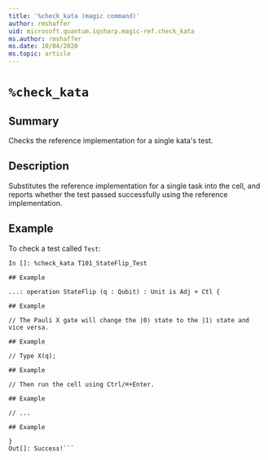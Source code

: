```yaml
---
title: '%check_kata (magic command)'
author: rmshaffer
uid: microsoft.quantum.iqsharp.magic-ref.check_kata
ms.author: rmshaffer
ms.date: 10/04/2020
ms.topic: article
---
```


<!--
    NB: This file has been automatically generated from Microsoft.Quantum.Katas.dll,
        please do not manually edit it.

    [DEBUG] JSON source:
        {"Name": "%check_kata", "Documentation": {"Summary": "Checks the reference implementation for a single kata's test.", "Full": null, "Description": "Substitutes the reference implementation for a single task into the cell, and reports whether the test passed successfully using the reference implementation.", "Remarks": null, "Examples": ["To check a test called `Test`:\n```\nIn []: %check_kata T101_StateFlip_Test \n", "  ...: operation StateFlip (q : Qubit) : Unit is Adj + Ctl {\n", "           // The Pauli X gate will change the |0\u27e9 state to the |1\u27e9 state and vice versa.\n", "           // Type X(q);\n", "           // Then run the cell using Ctrl/\u2318+Enter.\n", "\n", "           // ...\n", "       }\nOut[]: Success!```\n"], "SeeAlso": null}, "AssemblyName": "Microsoft.Quantum.Katas"}
-->

# `%check_kata`

## Summary

Checks the reference implementation for a single kata's test.

## Description

Substitutes the reference implementation for a single task into the cell, and reports whether the test passed successfully using the reference implementation.

## Example

To check a test called `Test`:
```
In []: %check_kata T101_StateFlip_Test

## Example

...: operation StateFlip (q : Qubit) : Unit is Adj + Ctl {

## Example

// The Pauli X gate will change the |0⟩ state to the |1⟩ state and vice versa.

## Example

// Type X(q);

## Example

// Then run the cell using Ctrl/⌘+Enter.

## Example

// ...

## Example

}
Out[]: Success!```
